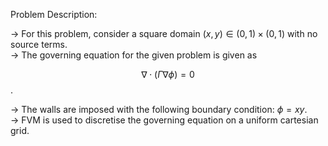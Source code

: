 Problem Description:  
  
-> For this problem, consider a square domain $\left( x, y \right) \in \left( 0, 1 \right) \times \left( 0, 1 \right)$ with no source terms.  
-> The governing equation for the given problem is given as  

$$ \nabla \cdot \left( \Gamma \nabla \phi \right) = 0 $$.

-> The walls are imposed with the following boundary condition: $\phi = x y$.  
-> FVM is used to discretise the governing equation on a uniform cartesian grid.  
